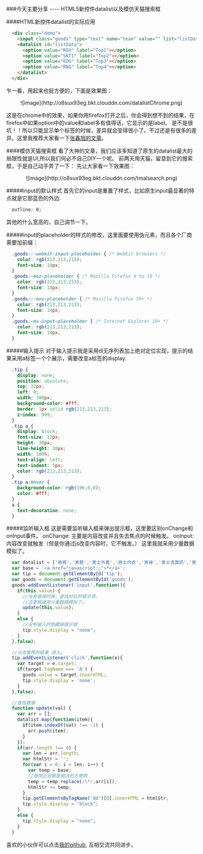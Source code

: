 ###今天主要分享 ---- HTML5新控件datalist以及模仿天猫搜索框

####HTML新控件datalist的实际应用
```HTML
  <div class="demo">
    <input class="goods" type="text" name="team" value="" list="listData" placeholder="search team">
    <datalist id="listData">
      <option value="ROX" label="Top1"></option>
      <option value="SKT1" label="Top2"></option>
      <option value="EDG" label="Top3"></option>
      <option value="RNG" label="Top4"></option>
    </datalist>
  </div>
```
  乍一看，用起来也挺方便的，下面是效果图：
<center>![image](http://o8sux93eg.bkt.clouddn.com/datalistChrome.png)</center>

  这是在chrome中的效果，如果你用firefox打开之后，你会得到想不到的结果，在firefox中如果option中的value和label多有值得话，它显示的是label。
  是不是很坑！！所以只能显示单个标签的时候，差异就会变得很小了。不过还是有很多的差异。这里我推荐大家看一下[张鑫旭的文章](http://www.zhangxinxu.com/wordpress/2013/03/html5-datalist-%E5%AE%9E%E9%99%85%E5%BA%94%E7%94%A8-%E5%8F%AF%E8%A1%8C%E6%80%A7/)。

####模仿天猫搜索框
  看了大神的文章，我们应该多知道了原生的datalist最大的局限性就是UI,所以我们何必不自己DIY一个呢。
  前两天用天猫，留意到它的搜索框，于是自己动手弄了一下：
  先让大家看一下效果图：
<center>![image](http://o8sux93eg.bkt.clouddn.com/tmalsearch.png)</center>

#####input的默认样式
  首先它的input是重置了样式，比如原生input最显著的特点就是它那蓝色的外边.
```css
  outline: 0;
```
  其他的什么宽高的，自己调节一下。

#####input的placeholder的样式的修改，这里面要使用伪元素，而且各个厂商需要加前缀：

```css
  .goods::-webkit-input-placeholder { /* WebKit browsers */
    color: rgb(213,213,213);
    font-size: 14px;
  }
  .goods:-moz-placeholder { /* Mozilla Firefox 4 to 18 */
    color: rgb(213,213,213);
    font-size: 14px;
  }
  .goods::-moz-placeholder { /* Mozilla Firefox 19+ */
    color: rgb(213,213,213);
    font-size: 14px;
  }
  .goods:-ms-input-placeholder { /* Internet Explorer 10+ */
    color: rgb(213,213,213);
    font-size: 14px;
  }
```

#####输入提示
  对于输入提示我是采用dl无序列表加上绝对定位实现，提示的结果采用a标签一个个展示，需要改变a标签的display.
```css
  .tip {
    display: none;
    position: absolute;
    top: 32px;
    left: 0;
    width: 300px;
    background-color: #fff;
    border: 1px solid rgb(213,213,213);
    z-index: 999;
  }
  .tip a {
    display: block;
    font-size: 12px;
    height: 30px;
    line-height: 30px;
    width: 100%;
    text-align: left;
    text-indent: 5px;
    color: rgb(213,213,213);
  }
  .tip a:hover {
    background-color: rgb(196,0,0);
    color: #fff;
  }
  a {
    text-decoration: none;
  }
```

#####监听输入框
  这是需要监听输入框来弹出提示框，这里要区别onChange和onInput事件。
  onChange: 主要是内容改变并且失去焦点的时候触发。
  onInput: 内容改变就触发（但是你通过js改变内容时，它不触发。）
  这里我就采用少量数据模拟了。
```js
  var datalist = ['男裤','男鞋','男士外套','男士内衣','男袜','男士洗面奶','男士皮带'];
  var base = '<a href="javascript:;">*</a>';
  var tip = document.getElementById('tip');
  var goods = document.getElementById('goods');
  goods.addEventListener('input',function(){
    if(this.value) {
      //当有值得时候，查找对应的提示项。
      //这里我就用少量数据模拟了。
      update(this.value);
    }
    else {
      //没有输入的隐藏掉提示框
      tip.style.display = "none";
    }
  },false);

  //点击推荐的结果 进入。
  tip.addEventListener('click',function(e){
    var target = e.target;
    if(target.tagName === 'A') {
      goods.value = target.innerHTML;
      tip.style.display = 'none';
    }
  },false);

  //查找数据
  function update(val) {
    var arr = [];
    datalist.map(function(item){
      if(item.indexOf(val) !== -1) {
        arr.push(item);
      }
    });
    if(arr.length !== 0) {
      var len = arr.length;
      var htmlStr = '';
      for(var i = 0; i < len; i++) {
        var temp = base;
        //使用正则那是相当的方便啊
        temp = temp.replace(/\*/,arr[i]);
        htmlStr += temp;
      }
      tip.getElementsByTagName('dd')[0].innerHTML = htmlStr;
      tip.style.display = "block";
    }
    else {
      tip.style.display = "none";
    }
  }
```

  喜欢的小伙伴可以点击[我的github](https://github.com/15751165579), 互相交流共同进步。
